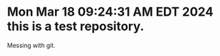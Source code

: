 Mon Mar 18 09:24:31 AM EDT 2024
this is a test repository.
==========================
Messing with git.
